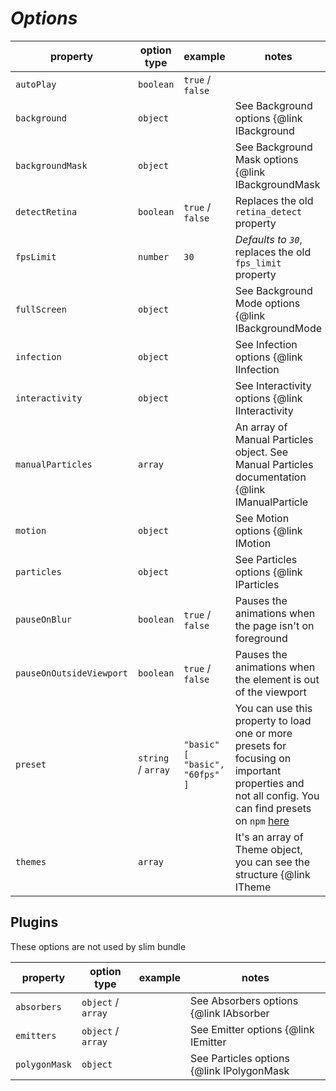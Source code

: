 # **_Options_**

| property                 | option type        | example                                | notes                                                                                                                                                                                                  |
| ------------------------ | ------------------ | -------------------------------------- | ------------------------------------------------------------------------------------------------------------------------------------------------------------------------------------------------------ |
| `autoPlay`               | `boolean`          | `true` / `false`                       |                                                                                                                                                                                                        |
| `background`             | `object`           |                                        | See Background options {@link IBackground | here}                                                                                                                                                      |
| `backgroundMask`         | `object`           |                                        | See Background Mask options {@link IBackgroundMask | here}                                                                                                                                             |
| `detectRetina`           | `boolean`          | `true` / `false`                       | Replaces the old `retina_detect` property                                                                                                                                                              |
| `fpsLimit`               | `number`           | `30`                                   | _Defaults to `30`_, replaces the old `fps_limit` property                                                                                                                                              |
| `fullScreen`             | `object`           |                                        | See Background Mode options {@link IBackgroundMode | here}                                                                                                                                             |
| `infection`              | `object`           |                                        | See Infection options {@link IInfection | here}                                                                                                                                                        |
| `interactivity`          | `object`           |                                        | See Interactivity options {@link IInteractivity | here}                                                                                                                                                |
| `manualParticles`        | `array`            |                                        | An array of Manual Particles object. See Manual Particles documentation {@link IManualParticle | here}                                                                                                 |
| `motion`                 | `object`           |                                        | See Motion options {@link IMotion | here}                                                                                                                                                              |
| `particles`              | `object`           |                                        | See Particles options {@link IParticles | here}                                                                                                                                                        |
| `pauseOnBlur`            | `boolean`          | `true` / `false`                       | Pauses the animations when the page isn't on foreground                                                                                                                                                |
| `pauseOnOutsideViewport` | `boolean`          | `true` / `false`                       | Pauses the animations when the element is out of the viewport                                                                                                                                          |
| `preset`                 | `string` / `array` | `"basic"`<br /> `[ "basic", "60fps" ]` | You can use this property to load one or more presets for focusing on important properties and not all config. You can find presets on `npm` [here](https://www.npmjs.com/search?q=tsparticles-preset) |
| `themes`                 | `array`            |                                        | It's an array of Theme object, you can see the structure {@link ITheme | here }                                                                                                                        |

## Plugins

These options are not used by slim bundle

| property      | option type        | example | notes                                             |
| ------------- | ------------------ | ------- | ------------------------------------------------- |
| `absorbers`   | `object` / `array` |         | See Absorbers options {@link IAbsorber | here}    |
| `emitters`    | `object` / `array` |         | See Emitter options {@link IEmitter | here}       |
| `polygonMask` | `object`           |         | See Particles options {@link IPolygonMask | here} |
